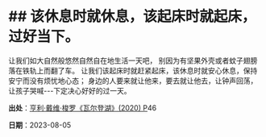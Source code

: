 # \## 该休息时就休息，该起床时就起床，过好当下。

让我们如大自然般悠然自然自在地生活一天吧， 别因为有坚果外壳或者蚊子翅膀落在铁轨上而翻了车。
让我们该起床时就赶紧起床，该休息时就安心休息，保持安宁而没有烦忧地心态；
身边的人要来就让他来，要去就让他去，让钟声回荡，让孩子哭喊---下定决心好好的过一天。

**出处**：[亨利·戴维·梭罗《瓦尔登湖》(2020) P](zotero://select/library/items/S5AIIG9X)46

**日期**：2023-08-05
